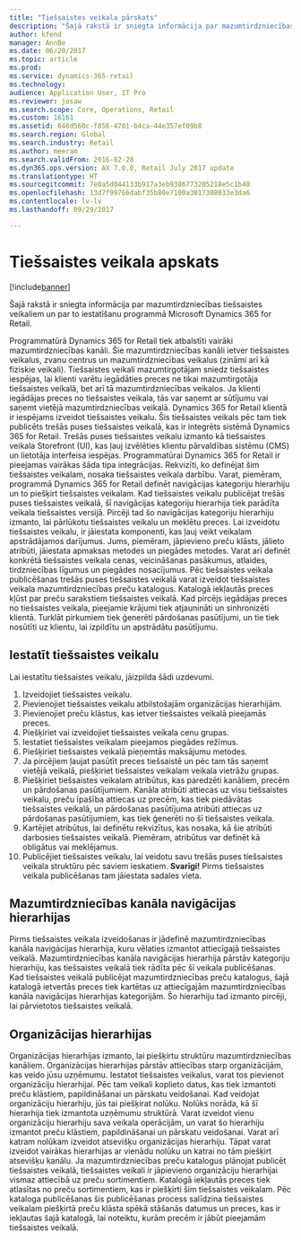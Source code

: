 ```yaml
---
title: "Tiešsaistes veikala pārskats"
description: "Šajā rakstā ir sniegta informācija par mazumtirdzniecības tiešsaistes veikaliem un par to iestatīšanu programmā Microsoft Dynamics 365 for Retail."
author: kfend
manager: AnnBe
ms.date: 06/20/2017
ms.topic: article
ms.prod: 
ms.service: dynamics-365-retail
ms.technology: 
audience: Application User, IT Pro
ms.reviewer: josaw
ms.search.scope: Core, Operations, Retail
ms.custom: 16161
ms.assetid: 646d560c-f856-4701-b4ca-44e357ef09b8
ms.search.region: Global
ms.search.industry: Retail
ms.author: meeram
ms.search.validFrom: 2016-02-28
ms.dyn365.ops.version: AX 7.0.0, Retail July 2017 update
ms.translationtype: HT
ms.sourcegitcommit: 7e0a5d044133b917a3eb9386773205218e5c1b40
ms.openlocfilehash: 13d7f99766dabf35b80e7100a3017308033e3da6
ms.contentlocale: lv-lv
ms.lasthandoff: 09/29/2017

---
```


# <a name="online-store-overview"></a>Tiešsaistes veikala apskats

[!include[banner](includes/banner.md)]


Šajā rakstā ir sniegta informācija par mazumtirdzniecības tiešsaistes veikaliem un par to iestatīšanu programmā Microsoft Dynamics 365 for Retail.

Programmatūrā Dynamics 365 for Retail tiek atbalstīti vairāki mazumtirdzniecības kanāli. Šie mazumtirdzniecības kanāli ietver tiešsaistes veikalus, zvanu centrus un mazumtirdzniecības veikalus (zināmi arī kā fiziskie veikali). Tiešsaistes veikali mazumtirgotājam sniedz tiešsaistes iespējas, lai klienti varētu iegādāties preces ne tikai mazumtirgotāja tiešsaistes veikalā, bet arī tā mazumtirdzniecības veikalos. Ja klienti iegādājas preces no tiešsaistes veikala, tās var saņemt ar sūtījumu vai saņemt vietējā mazumtirdzniecības veikalā. Dynamics 365 for Retail klientā ir iespējams izveidot tiešsaistes veikalu. Šis tiešsaistes veikals pēc tam tiek publicēts trešās puses tiešsaistes veikalā, kas ir integrēts sistēmā Dynamics 365 for Retail. Trešās puses tiešsaistes veikalu izmanto kā tiešsaistes veikala Storefront (UI), kas ļauj izvēlēties klientu pārvaldības sistēmu (CMS) un lietotāja interfeisa iespējas. Programmatūrai Dynamics 365 for Retail ir pieejamas vairākas šāda tipa integrācijas. Rekvizīti, ko definējat šim tiešsaistes veikalam, nosaka tiešsaistes veikala darbību. Varat, piemēram, programmā Dynamics 365 for Retail definēt navigācijas kategoriju hierarhiju un to piešķirt tiešsaistes veikalam. Kad tiešsaistes veikalu publicējat trešās puses tiešsaistes veikalā, šī navigācijas kategoriju hierarhija tiek parādīta veikala tiešsaistes versijā. Pircēji tad šo navigācijas kategoriju hierarhiju izmanto, lai pārlūkotu tiešsaistes veikalu un meklētu preces. Lai izveidotu tiešsaistes veikalu, ir jāiestata komponenti, kas ļauj veikt veikalam apstrādājamos darījumus. Jums, piemēram, jāpievieno preču klāsts, jālieto atribūti, jāiestata apmaksas metodes un piegādes metodes. Varat arī definēt konkrētā tiešsaistes veikala cenas, veicināšanas pasākumus, atlaides, tirdzniecības līgumus un piegādes nosacījumus. Pēc tiešsaistes veikala publicēšanas trešās puses tiešsaistes veikalā varat izveidot tiešsaistes veikala mazumtirdzniecības preču katalogus. Katalogā iekļautās preces kļūst par preču sarakstiem tiešsaistes veikalā. Kad pircējs iegādājas preces no tiešsaistes veikala, pieejamie krājumi tiek atjaunināti un sinhronizēti klientā. Turklāt pirkumiem tiek ģenerēti pārdošanas pasūtījumi, un tie tiek nosūtīti uz klientu, lai izpildītu un apstrādātu pasūtījumu.

## <a name="set-up-an-online-store"></a>Iestatīt tiešsaistes veikalu
Lai iestatītu tiešsaistes veikalu, jāizpilda šādi uzdevumi.

1.  Izveidojiet tiešsaistes veikalu.
2.  Pievienojiet tiešsaistes veikalu atbilstošajām organizācijas hierarhijām.
3.  Pievienojiet preču klāstus, kas ietver tiešsaistes veikalā pieejamās preces.
4.  Piešķiriet vai izveidojiet tiešsaistes veikala cenu grupas.
5.  Iestatiet tiešsaistes veikalam pieejamos piegādes režīmus.
6.  Piešķiriet tiešsaistes veikalā pieņemtās maksājumu metodes.
7.  Ja pircējiem ļaujat pasūtīt preces tiešsaistē un pēc tam tās saņemt vietējā veikalā, piešķiriet tiešsaistes veikalam veikala vietrāžu grupas.
8.  Piešķiriet tiešsaistes veikalam atribūtus, kas paredzēti kanāliem, precēm un pārdošanas pasūtījumiem. Kanāla atribūti attiecas uz visu tiešsaistes veikalu, preču īpašība attiecas uz precēm, kas tiek piedāvātas tiešsaistes veikalā, un pārdošanas pasūtījuma atribūti attiecas uz pārdošanas pasūtījumiem, kas tiek ģenerēti no šī tiešsaistes veikala.
9.  Kartējiet atribūtus, lai definētu rekvizītus, kas nosaka, kā šie atribūti darbosies tiešsaistes veikalā. Piemēram, atribūtus var definēt kā obligātus vai meklējamus.
10. Publicējiet tiešsaistes veikalu, lai veidotu savu trešās puses tiešsaistes veikala struktūru pēc saviem ieskatiem. **Svarīgi!** Pirms tiešsaistes veikala publicēšanas tam jāiestata sadales vieta.

## <a name="retail-channel-navigation-hierarchies"></a>Mazumtirdzniecības kanāla navigācijas hierarhijas
Pirms tiešsaistes veikala izveidošanas ir jādefinē mazumtirdzniecības kanāla navigācijas hierarhija, kuru vēlaties izmantot attiecīgajā tiešsaistes veikalā. Mazumtirdzniecības kanāla navigācijas hierarhija pārstāv kategoriju hierarhiju, kas tiešsaistes veikalā tiek rādīta pēc šī veikala publicēšanas. Kad tiešsaistes veikalā publicējat mazumtirdzniecības preču katalogus, šajā katalogā ietvertās preces tiek kartētas uz attiecīgajām mazumtirdzniecības kanāla navigācijas hierarhijas kategorijām. Šo hierarhiju tad izmanto pircēji, lai pārvietotos tiešsaistes veikalā.

## <a name="organization-hierarchies"></a>Organizācijas hierarhijas
Organizācijas hierarhijas izmanto, lai piešķirtu struktūru mazumtirdzniecības kanāliem. Organizācijas hierarhijas pārstāv attiecības starp organizācijām, kas veido jūsu uzņēmumu. Iestatot tiešsaistes veikalus, varat tos pievienot organizāciju hierarhijai. Pēc tam veikali koplieto datus, kas tiek izmantoti preču klāstiem, papildināšanai un pārskatu veidošanai. Kad veidojat organizāciju hierarhiju, jūs tai piešķirat nolūku. Nolūks norāda, kā šī hierarhija tiek izmantota uzņēmumu struktūrā. Varat izveidot vienu organizāciju hierarhiju sava veikala operācijām, un varat šo hierarhiju izmantot preču klāstiem, papildināšanai un pārskatu veidošanai. Varat arī katram nolūkam izveidot atsevišķu organizācijas hierarhiju. Tāpat varat izveidot vairākas hierarhijas ar vienādu nolūku un katrai no tām piešķirt atsevišķu kanālu. Ja mazumtirdzniecības preču katalogus plānojat publicēt tiešsaistes veikalā, tiešsaistes veikali ir jāpievieno organizāciju hierarhijai vismaz attiecībā uz preču sortimentiem. Katalogā iekļautās preces tiek atlasītas no preču sortimentiem, kas ir piešķirti šim tiešsaistes veikalam. Pēc kataloga publicēšanas šis publicēšanas process salīdzina tiešsaistes veikalam piešķirtā preču klāsta spēkā stāšanās datumus un preces, kas ir iekļautas šajā katalogā, lai noteiktu, kurām precēm ir jābūt pieejamām tiešsaistes veikalā.




